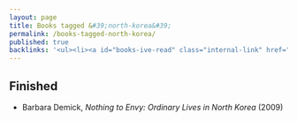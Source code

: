 ```yaml
---
layout: page
title: Books tagged &#39;north-korea&#39;
permalink: /books-tagged-north-korea/
published: true
backlinks: '<ul><li><a id="books-ive-read" class="internal-link" href="/books-ive-read/">Books I&#39;ve read</a></li></ul>'
---
```




## Finished 
* Barbara Demick, _Nothing to Envy: Ordinary Lives in North Korea_ (2009) 
